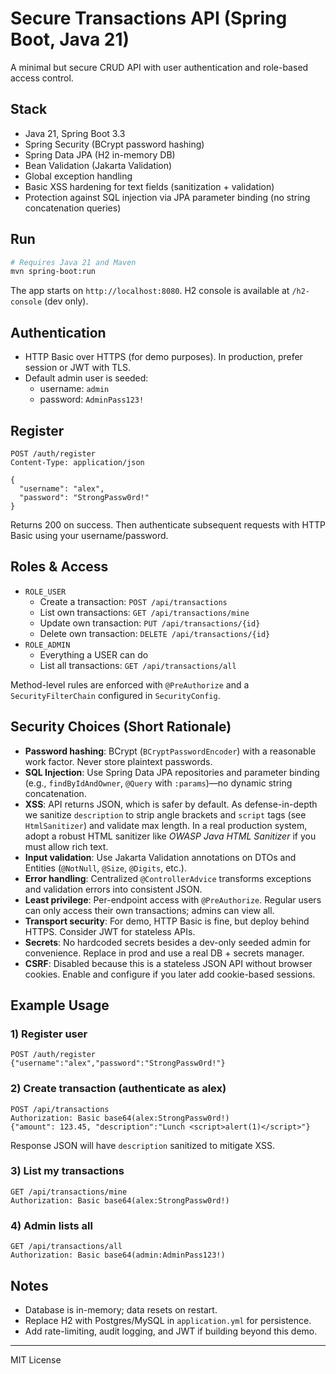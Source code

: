 # Secure Transactions API (Spring Boot, Java 21)

A minimal but secure CRUD API with user authentication and role-based access control.

## Stack
- Java 21, Spring Boot 3.3
- Spring Security (BCrypt password hashing)
- Spring Data JPA (H2 in-memory DB)
- Bean Validation (Jakarta Validation)
- Global exception handling
- Basic XSS hardening for text fields (sanitization + validation)
- Protection against SQL injection via JPA parameter binding (no string concatenation queries)

## Run
```bash
# Requires Java 21 and Maven
mvn spring-boot:run
```

The app starts on `http://localhost:8080`. H2 console is available at `/h2-console` (dev only).

## Authentication
- HTTP Basic over HTTPS (for demo purposes). In production, prefer session or JWT with TLS.
- Default admin user is seeded:
  - username: `admin`
  - password: `AdminPass123!`

## Register
```
POST /auth/register
Content-Type: application/json

{
  "username": "alex",
  "password": "StrongPassw0rd!"
}
```
Returns 200 on success. Then authenticate subsequent requests with HTTP Basic using your username/password.

## Roles & Access
- `ROLE_USER`
  - Create a transaction: `POST /api/transactions`
  - List own transactions: `GET /api/transactions/mine`
  - Update own transaction: `PUT /api/transactions/{id}`
  - Delete own transaction: `DELETE /api/transactions/{id}`
- `ROLE_ADMIN`
  - Everything a USER can do
  - List all transactions: `GET /api/transactions/all`

Method-level rules are enforced with `@PreAuthorize` and a `SecurityFilterChain` configured in `SecurityConfig`.

## Security Choices (Short Rationale)
- **Password hashing**: BCrypt (`BCryptPasswordEncoder`) with a reasonable work factor. Never store plaintext passwords.
- **SQL Injection**: Use Spring Data JPA repositories and parameter binding (e.g., `findByIdAndOwner`, `@Query` with `:params`)—no dynamic string concatenation.
- **XSS**: API returns JSON, which is safer by default. As defense-in-depth we sanitize `description` to strip angle brackets and `script` tags (see `HtmlSanitizer`) and validate max length. In a real production system, adopt a robust HTML sanitizer like *OWASP Java HTML Sanitizer* if you must allow rich text.
- **Input validation**: Use Jakarta Validation annotations on DTOs and Entities (`@NotNull`, `@Size`, `@Digits`, etc.).
- **Error handling**: Centralized `@ControllerAdvice` transforms exceptions and validation errors into consistent JSON.
- **Least privilege**: Per-endpoint access with `@PreAuthorize`. Regular users can only access their own transactions; admins can view all.
- **Transport security**: For demo, HTTP Basic is fine, but deploy behind HTTPS. Consider JWT for stateless APIs.
- **Secrets**: No hardcoded secrets besides a dev-only seeded admin for convenience. Replace in prod and use a real DB + secrets manager.
- **CSRF**: Disabled because this is a stateless JSON API without browser cookies. Enable and configure if you later add cookie-based sessions.

## Example Usage

### 1) Register user
```
POST /auth/register
{"username":"alex","password":"StrongPassw0rd!"}
```

### 2) Create transaction (authenticate as alex)
```
POST /api/transactions
Authorization: Basic base64(alex:StrongPassw0rd!)
{"amount": 123.45, "description":"Lunch <script>alert(1)</script>"}
```
Response JSON will have `description` sanitized to mitigate XSS.

### 3) List my transactions
```
GET /api/transactions/mine
Authorization: Basic base64(alex:StrongPassw0rd!)
```

### 4) Admin lists all
```
GET /api/transactions/all
Authorization: Basic base64(admin:AdminPass123!)
```

## Notes
- Database is in-memory; data resets on restart.
- Replace H2 with Postgres/MySQL in `application.yml` for persistence.
- Add rate-limiting, audit logging, and JWT if building beyond this demo.

---

MIT License
